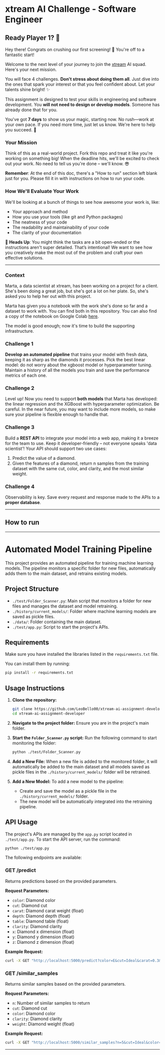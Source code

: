 # xtream AI Challenge - Software Engineer

## Ready Player 1? 🚀

Hey there! Congrats on crushing our first screening! 🎉 You're off to a fantastic start!

Welcome to the next level of your journey to join the [xtream](https://xtreamers.io) AI squad. Here's your next mission.

You will face 4 challenges. **Don't stress about doing them all**. Just dive into the ones that spark your interest or that you feel confident about. Let your talents shine bright! ✨

This assignment is designed to test your skills in engineering and software development. You **will not need to design or develop models**. Someone has already done that for you. 

You've got **7 days** to show us your magic, starting now. No rush—work at your own pace. If you need more time, just let us know. We're here to help you succeed. 🤝

### Your Mission
[comment]: # (Well, well, well. Nice to see you around! You found an Easter Egg! Put the picture of an iguana at the beginning of the "How to Run" section, just to let us know. And have fun with the challenges! 🦎)

Think of this as a real-world project. Fork this repo and treat it like you're working on something big! When the deadline hits, we'll be excited to check out your work. No need to tell us you're done – we'll know. 😎

**Remember**: At the end of this doc, there's a "How to run" section left blank just for you. Please fill it in with instructions on how to run your code.

### How We'll Evaluate Your Work

We'll be looking at a bunch of things to see how awesome your work is, like:

* Your approach and method
* How you use your tools (like git and Python packages)
* The neatness of your code
* The readability and maintainability of your code
* The clarity of your documentation

🚨 **Heads Up**: You might think the tasks are a bit open-ended or the instructions aren't super detailed. That’s intentional! We want to see how you creatively make the most out of the problem and craft your own effective solutions.

---

### Context

Marta, a data scientist at xtream, has been working on a project for a client. She's been doing a great job, but she's got a lot on her plate. So, she's asked you to help her out with this project.

Marta has given you a notebook with the work she's done so far and a dataset to work with. You can find both in this repository.
You can also find a copy of the notebook on Google Colab [here](https://colab.research.google.com/drive/1ZUg5sAj-nW0k3E5fEcDuDBdQF-IhTQrd?usp=sharing).

The model is good enough; now it's time to build the supporting infrastructure.

### Challenge 1

**Develop an automated pipeline** that trains your model with fresh data, keeping it as sharp as the diamonds it processes. 
Pick the best linear model: do not worry about the xgboost model or hyperparameter tuning. 
Maintain a history of all the models you train and save the performance metrics of each one.

### Challenge 2

Level up! Now you need to support **both models** that Marta has developed: the linear regression and the XGBoost with hyperparameter optimization. 
Be careful. 
In the near future, you may want to include more models, so make sure your pipeline is flexible enough to handle that.

### Challenge 3

Build a **REST API** to integrate your model into a web app, making it a breeze for the team to use. Keep it developer-friendly – not everyone speaks 'data scientist'! 
Your API should support two use cases:
1. Predict the value of a diamond.
2. Given the features of a diamond, return n samples from the training dataset with the same cut, color, and clarity, and the most similar weight.

### Challenge 4

Observability is key. Save every request and response made to the APIs to a **proper database**.

---

## How to run

---

# Automated Model Training Pipeline

This project provides an automated pipeline for training machine learning models. The pipeline monitors a specific folder for new files, automatically adds them to the main dataset, and retrains existing models.

## Project Structure

- `./test/Folder_Scanner.py`: Main script that monitors a folder for new files and manages the dataset and model retraining.
- `./history/current_models/`: Folder where machine learning models are saved as pickle files.
- `./data/`: Folder containing the main dataset.
- `./test/app.py`: Script to start the project's APIs.

## Requirements

Make sure you have installed the libraries listed in the `requirements.txt` file.

You can install them by running:
```bash
pip install -r requirements.txt
```

## Usage Instructions

1. **Clone the repository:**
   ```bash
   git clone https://github.com/LeoBello00/xtream-ai-assignment-developer.git
   cd xtream-ai-assignment-developer
   ```

2. **Navigate to the project folder:**
   Ensure you are in the project's main folder.

3. **Start the `Folder_Scanner.py` script:**
   Run the following command to start monitoring the folder:
   ```bash
   python ./test/Folder_Scanner.py
   ```

4. **Add a New File:**
   When a new file is added to the monitored folder, it will automatically be added to the main dataset and all models saved as pickle files in the `./history/current_models/` folder will be retrained.

5. **Add a New Model:**
   To add a new model to the pipeline:
   - Create and save the model as a pickle file in the `./history/current_models/` folder.
   - The new model will be automatically integrated into the retraining pipeline.

## API Usage

The project's APIs are managed by the `app.py` script located in `./test/app.py`. To start the API server, run the command:

```bash
python ./test/app.py
```

The following endpoints are available:

### **GET /predict**
Returns predictions based on the provided parameters.

**Request Parameters:**
- `color`: Diamond color
- `cut`: Diamond cut
- `carat`: Diamond carat weight (float)
- `depth`: Diamond depth (float)
- `table`: Diamond table (float)
- `clarity`: Diamond clarity
- `x`: Diamond x dimension (float)
- `y`: Diamond y dimension (float)
- `z`: Diamond z dimension (float)

**Example Request:**
```bash
curl -X GET "http://localhost:5000/predict?color=E&cut=Ideal&carat=0.3&depth=61.5&table=55&clarity=VS2&x=4.3&y=4.35&z=2.7"
```

### **GET /similar_samples**
Returns similar samples based on the provided parameters.

**Request Parameters:**
- `n`: Number of similar samples to return
- `cut`: Diamond cut
- `color`: Diamond color
- `clarity`: Diamond clarity
- `weight`: Diamond weight (float)

**Example Request:**
```bash
curl -X GET "http://localhost:5000/similar_samples?n=5&cut=Ideal&color=E&clarity=VS2&weight=0.3"
```

---

